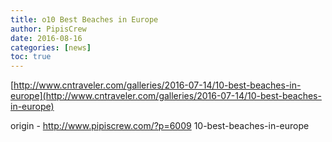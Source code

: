 ```yaml
---
title: o10 Best Beaches in Europe
author: PipisCrew
date: 2016-08-16
categories: [news]
toc: true
---
```


[http://www.cntraveler.com/galleries/2016-07-14/10-best-beaches-in-europe](http://www.cntraveler.com/galleries/2016-07-14/10-best-beaches-in-europe)

origin - http://www.pipiscrew.com/?p=6009 10-best-beaches-in-europe
